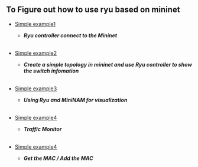 To Figure out how to use ryu based on mininet
---
* [Simple example1](https://github.com/AvisChiu/SDN_Freshman/tree/master/Ryu%20controller/simpleExample)
  * ***Ryu controller connect to the Mininet***
  <br>
* [Simple example2](https://github.com/AvisChiu/SDN_Freshman/tree/master/Ryu%20controller/simpleExample2)
  * ***Create a simple topology in mininet and use Ryu controller to show the switch infomation***
  <br>
  
* [Simple example3](https://github.com/AvisChiu/SDN_Freshman/tree/master/Ryu%20controller/simpleExample3)
  * ***Using Ryu and MiniNAM for visualization***<br>

  <br>
* [Simple example4](https://github.com/AvisChiu/SDN_Freshman/tree/master/Ryu%20controller/simpleExample4)
  * ***Traffic Monitor***<br>
  
  <br>
* [Simple example4](https://github.com/AvisChiu/SDN_Freshman/tree/master/Ryu%20controller/simpleExample5)
  * ***Get the MAC / Add the MAC***<br>
